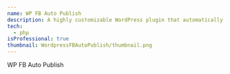 ```yaml
---
name: WP FB Auto Publish
description: A highly customizable WordPress plugin that automatically publishes posts to a Facebook page.
tech: 
  - php
isProfessional: true
thumbnail: WordpressFBAutoPublish/thumbnail.png
---
```

WP FB Auto Publish